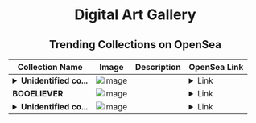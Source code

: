 <div align="center">

# Digital Art Gallery

## Trending Collections on OpenSea

| Collection Name                       | Image                                                                                     | Description                       | OpenSea Link                                                                                          |
|---------------------------------------|-------------------------------------------------------------------------------------------|-----------------------------------|--------------------------------------------------------------------------------------------------------|
| **<details><summary>Unidentified co...</summary>Unidentified contract b2f98e01-25df-4624-b2d0-3d6f9b50d797</details>** | ![Image](https://i.seadn.io/s/raw/files/e9acf51ddce687ccf33c485e916aec1b.jpg?w=500&auto=format?w=200&auto=format) |  | <details><summary>Link</summary>[Unidentified contract b2f98e01-25df-4624-b2d0-3d6f9b50d797](https://opensea.io/collection/unidentified-contract-b2f98e01-25df-4624-b2d0-3d6f)</details> |
| **BOOELIEVER** | ![Image](https://i.seadn.io/s/raw/files/9fd11ba9ef05a611ea652b46c92ed174.png?w=500&auto=format?w=200&auto=format) |  | <details><summary>Link</summary>[BOOELIEVER](https://opensea.io/collection/booeliever-1)</details> |
| **<details><summary>Unidentified co...</summary>Unidentified contract 5805de9d-427a-4863-a7c2-c6856aa41901</details>** | ![Image](https://i.seadn.io/s/raw/files/e9acf51ddce687ccf33c485e916aec1b.jpg?w=500&auto=format?w=200&auto=format) |  | <details><summary>Link</summary>[Unidentified contract 5805de9d-427a-4863-a7c2-c6856aa41901](https://opensea.io/collection/unidentified-contract-5805de9d-427a-4863-a7c2-c685)</details> |

</div>